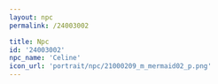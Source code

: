 ```yaml
---
layout: npc
permalink: /24003002

title: Npc
id: '24003002'
npc_name: 'Celine'
icon_url: 'portrait/npc/21000209_m_mermaid02_p.png'
---
```

